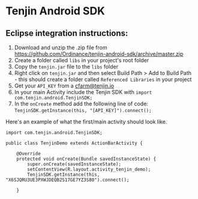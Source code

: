 Tenjin Android SDK
==================

Eclipse integration instructions:
---------------------------------

1. Download and unzip the .zip file from https://github.com/Ordinance/tenjin-android-sdk/archive/master.zip
3. Create a folder called `libs` in your project's root folder
4. Copy the `tenjin.jar` file to the `libs` folder
5. Right click on `tenjin.jar` and then select Build Path > Add to Build Path - this should create a folder called `Referenced Libraries` in your project
6. Get your `API_KEY` from a cfarm@tenjin.io
7. In your main Activity include the Tenjin SDK with `import com.tenjin.android.TenjinSDK;`
8. In the `onCreate` method add the following line of code: `TenjinSDK.getInstance(this, "[API_KEY]").connect();`

Here's an example of what the first/main activity should look like.

```
import com.tenjin.android.TenjinSDK;

public class TenjinDemo extends ActionBarActivity {

    @Override
    protected void onCreate(Bundle savedInstanceState) {
        super.onCreate(savedInstanceState);
        setContentView(R.layout.activity_tenjin_demo);
        TenjinSDK.getInstance(this, "X6SJQRU3UE3PXWJDEQB2S17GE7YZ3S80").connect();

    }
```